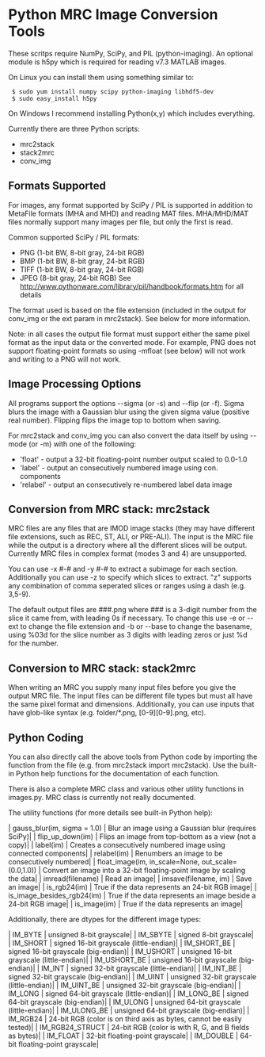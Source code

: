 # Python MRC Image Conversion Tools

These scritps require NumPy, SciPy, and PIL (python-imaging). An optional
module is h5py which is required for reading v7.3 MATLAB images.

On Linux you can install them using something similar to:
```
 $ sudo yum install numpy scipy python-imaging libhdf5-dev
 $ sudo easy_install h5py
```
On Windows I recommend installing Python(x,y) which includes everything.

Currently there are three Python scripts:
* mrc2stack
* stack2mrc
* conv_img

## Formats Supported
For images, any format supported by SciPy / PIL is supported in addition to
MetaFile formats (MHA and MHD) and reading MAT files. MHA/MHD/MAT files
normally support many images per file, but only the first is read.

Common supported SciPy / PIL formats:
* PNG  (1-bit BW, 8-bit gray, 24-bit RGB)
* BMP  (1-bit BW, 8-bit gray, 24-bit RGB)
* TIFF (1-bit BW, 8-bit gray, 24-bit RGB)
* JPEG (8-bit gray, 24-bit RGB)
See http://www.pythonware.com/library/pil/handbook/formats.htm for all details

The format used is based on the file extension (included in the output for
conv_img or the ext param in mrc2stack). See below for more information.

Note: in all cases the output file format must support either the same pixel
format as the input data or the converted mode. For example, PNG does not
support floating-point formats so using -mfloat (see below) will not work and
writing to a PNG will not work.

## Image Processing Options
All programs support the options --sigma (or -s) and --flip (or -f). Sigma
blurs the image with a Gaussian blur using the given sigma value (positive real
number). Flipping flips the image top to bottom when saving.

For mrc2stack and conv_img you can also convert the data itself by using --mode
(or -m) with one of the following:
* 'float'   - output a 32-bit floating-point number output scaled to 0.0-1.0
* 'label'   - output an consecutively numbered image using con. components
* 'relabel' - output an consecutively re-numbered label data image

## Conversion from MRC stack: mrc2stack
MRC files are any files that are IMOD image stacks (they may have different
file extensions, such as REC, ST, ALI, or PRE-ALI). The input is the MRC file
while the output is a directory where all the different slices will be output.
Currently MRC files in complex format (modes 3 and 4) are unsupported.

You can use -x #-# and -y #-# to extract a subimage for each section.
Additionally  you can use -z to specify which slices to extract. "z" supports
any combination of comma seperated slices or ranges using a dash (e.g. 3,5-9).

The default output files are ###.png where ### is a 3-digit number from the
slice it came from, with leading 0s if necessary. To change this use -e or
--ext to change the file extension and -b or --base to change the basename,
using %03d for the slice number as 3 digits with leading zeros or just %d for
the number.

## Conversion to MRC stack: stack2mrc
When writing an MRC you supply many input files before you give the output MRC
file. The input files can be different file types but must all have the same
pixel format and dimensions. Additionally, you can use inputs that have
glob-like syntax (e.g. folder/*.png, [0-9][0-9].png, etc).

## Python Coding
You can also directly call the above tools from Python code by importing the
function from the file (e.g. from mrc2stack import mrc2stack). Use the built-in
Python help functions for the documentation of each function.

There is also a complete MRC class and various other utility functions in
images.py. MRC class is currently not really documented.

The utility functions (for more details see built-in Python help):

| gauss_blur(im, sigma = 1.0) | Blur an image using a Gaussian blur (requires SciPy)|
| flip_up_down(im)            | Flips an image from top-bottom as a view (not a copy)|
| label(im)                   | Creates a consecutively numbered image using connected components|
| relabel(im)                 | Renumbers an image to be consecutively numbered|
| float_image(im, in_scale=None, out_scale=(0.0,1.0)) | Convert an image into a 32-bit floating-point image by scaling the data|
| imread(filename)            | Read an image|
| imsave(filename, im)        | Save an image|
| is_rgb24(im)                | True if the data represents an 24-bit RGB image|
| is_image_besides_rgb24(im)  | True if the data represents an image beside a 24-bit RGB image|
| is_image(im)                | True if the data represents an image|

Additionally, there are dtypes for the different image types:

| IM_BYTE      | unsigned 8-bit grayscale|
| IM_SBYTE     | signed 8-bit grayscale|
| IM_SHORT     | signed 16-bit grayscale (little-endian)|
| IM_SHORT_BE  | signed 16-bit grayscale (big-endian)|
| IM_USHORT    | unsigned 16-bit grayscale (little-endian)|
| IM_USHORT_BE | unsigned 16-bit grayscale (big-endian)|
| IM_INT       | signed 32-bit grayscale (little-endian)|
| IM_INT_BE    | signed 32-bit grayscale (big-endian)|
| IM_UINT      | unsigned 32-bit grayscale (little-endian)|
| IM_UINT_BE   | unsigned 32-bit grayscale (big-endian)|
| IM_LONG      | signed 64-bit grayscale (little-endian)|
| IM_LONG_BE   | signed 64-bit grayscale (big-endian)|
| IM_ULONG     | unsigned 64-bit grayscale (little-endian)|
| IM_ULONG_BE  | unsigned 64-bit grayscale (big-endian)|
| IM_RGB24     | 24-bit RGB (color is on third axis as bytes, cannot be easily tested)|
| IM_RGB24_STRUCT | 24-bit RGB (color is with R, G, and B fields as bytes)|
| IM_FLOAT     | 32-bit floating-point grayscale|
| IM_DOUBLE    | 64-bit floating-point grayscale|
